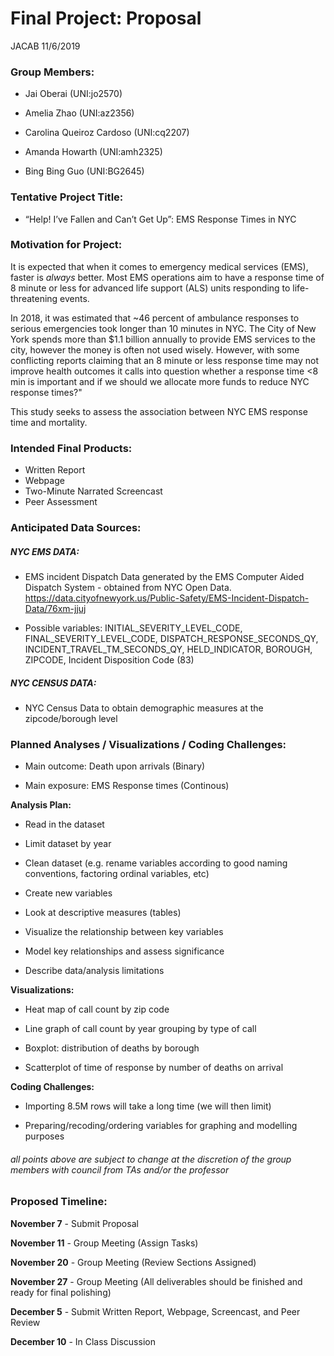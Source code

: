 Final Project: Proposal
================
JACAB
11/6/2019

### Group Members:

  - Jai Oberai (UNI:jo2570)

  - Amelia Zhao (UNI:az2356)

  - Carolina Queiroz Cardoso (UNI:cq2207)

  - Amanda Howarth (UNI:amh2325)

  - Bing Bing Guo (UNI:BG2645)

### Tentative Project Title:

  - “Help\! I’ve Fallen and Can’t Get Up”: EMS Response Times in NYC

### Motivation for Project:

It is expected that when it comes to emergency medical services (EMS),
faster is *always* better. Most EMS operations aim to have a response
time of 8 minute or less for advanced life support (ALS) units
responding to life-threatening events.

In 2018, it was estimated that ~46 percent of ambulance responses to
serious emergencies took longer than 10 minutes in NYC. The City of New
York spends more than $1.1 billion annually to provide EMS services to
the city, however the money is often not used wisely. However, with some
conflicting reports claiming that an 8 minute or less response time may
not improve health outcomes it calls into question whether a response
time \<8 min is important and if we should we allocate more funds to
reduce NYC response times?"

This study seeks to assess the association between NYC EMS response time
and mortality.

### Intended Final Products:

  - Written Report
  - Webpage
  - Two-Minute Narrated Screencast
  - Peer Assessment

### Anticipated Data Sources:

##### NYC EMS DATA:

  - EMS incident Dispatch Data generated by the EMS Computer Aided
    Dispatch System - obtained from NYC Open Data.
    <https://data.cityofnewyork.us/Public-Safety/EMS-Incident-Dispatch-Data/76xm-jjuj>

  - Possible variables: INITIAL\_SEVERITY\_LEVEL\_CODE,
    FINAL\_SEVERITY\_LEVEL\_CODE, DISPATCH\_RESPONSE\_SECONDS\_QY,
    INCIDENT\_TRAVEL\_TM\_SECONDS\_QY, HELD\_INDICATOR, BOROUGH,
    ZIPCODE, Incident Disposition Code (83)

##### NYC CENSUS DATA:

  - NYC Census Data to obtain demographic measures at the
    zipcode/borough level

### Planned Analyses / Visualizations / Coding Challenges:

  - Main outcome: Death upon arrivals (Binary)

  - Main exposure: EMS Response times (Continous)

**Analysis Plan:**

  - Read in the dataset

  - Limit dataset by year

  - Clean dataset (e.g. rename variables according to good naming
    conventions, factoring ordinal variables, etc)

  - Create new variables

  - Look at descriptive measures (tables)

  - Visualize the relationship between key variables

  - Model key relationships and assess significance

  - Describe data/analysis limitations

**Visualizations:**

  - Heat map of call count by zip code

  - Line graph of call count by year grouping by type of call

  - Boxplot: distribution of deaths by borough

  - Scatterplot of time of response by number of deaths on arrival

**Coding Challenges:**

  - Importing 8.5M rows will take a long time (we will then limit)

  - Preparing/recoding/ordering variables for graphing and modelling
    purposes

###### *all points above are subject to change at the discretion of the group members with council from TAs and/or the professor*

### Proposed Timeline:

**November 7** - Submit Proposal

</p>

**November 11** - Group Meeting (Assign Tasks)

</p>

**November 20** - Group Meeting (Review Sections Assigned)

</p>

**November 27** - Group Meeting (All deliverables should be finished and
ready for final polishing)

</p>

**December 5** - Submit Written Report, Webpage, Screencast, and Peer
Review

</p>

**December 10** - In Class Discussion

</p>
